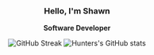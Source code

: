 <div align="center">
  <h3>Hello, I'm Shawn</h3>
  <p> <b> Software Developer </b> </p>
  <img src="https://streak-stats.demolab.com/?user=hkelley534&theme=highcontrast&hide_border=true" alt="GitHub Streak" />
  <img src="https://github-readme-stats.vercel.app/api?username=hkelley534&hide_border=true&border_radius=15&show_icons=true&theme=highcontrast" alt="Hunters's GitHub stats">
</div>

